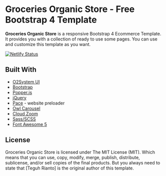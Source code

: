 # Groceries Organic Store - Free Bootstrap 4 Template
**Groceries Organic Store** is a responsive Bootstrap 4 Ecommerce Template. It provides you with a collection of ready to use some pages. You can use and customize this template as you want.

[![Netlify Status](https://api.netlify.com/api/v1/badges/74de2307-6c91-46cc-b2f6-b1afcae8b07d/deploy-status)](https://app.netlify.com/sites/groceries-store-bs4/deploys)


## Built With
- [O2System UI](http://o2system.id/)
- [Bootstrap](http://getbootstrap.com/)
- [Popper.js](https://popper.js.org/)
- [jQuery](https://jquery.com/)
- [Pace](https://github.com/HubSpot/pace) - website preloader
- [Owl Carousel](https://github.com/OwlCarousel2/OwlCarousel2)
- [Cloud Zoom](https://github.com/smurfy/cloud-zoom)
- [Sass/SCSS](http://sass-lang.com/)
- [Font Awesome 5](http://fontawesome.com/)


## License
Groceries Organic Store is licensed under The MIT License (MIT). Which means that you can use, copy, modify, merge, publish, distribute, sublicense, and/or sell copies of the final products. But you always need to state that [Teguh Rianto] is the original author of this template.
